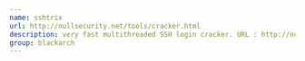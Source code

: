 ```yaml
---
name: sshtrix
url: http://nullsecurity.net/tools/cracker.html
description: very fast multithreaded SSH login cracker. URL : http://nullsecurity.net/tools/cracker.html Groups : blackarch blackarch-cracker
group: blackarch
---
```

